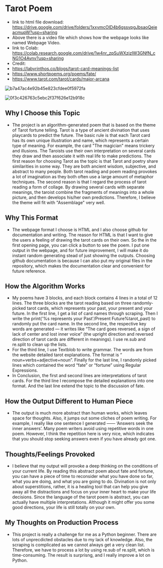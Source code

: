 # Tarot Poem

- link to html file download: https://drive.google.com/drive/folders/1xxymcOID4b6gssvpgJbsaoQeieacmupW?usp=sharing
- Above there is a video file which shows how the webpage looks like named Webpage Video.
- link to Colab: https://colab.research.google.com/drive/1w4nr_zpSuWXzjzlW3GNfN_cNG1O4Avnv?usp=sharing
- Credit:
- https://labyrinthos.co/blogs/tarot-card-meanings-list
- https://www.shortpoems.org/poems/fate/
- https://www.tarot.com/tarot/cards/major-arcana

![b7a47ac4e92b45e823cfdee0f5972fa](https://user-images.githubusercontent.com/58541110/152698942-65359db0-6d20-4a89-89d7-f916a6d877ee.png)

![0f3c426763c5ebc2f37f626e12b918c](https://user-images.githubusercontent.com/58541110/152698945-33c7b35a-c81c-402f-8b31-9a9670482688.png)

## Why I Choose this Topic

- The project <Tarot Poem> is an algorithm-generated poem that is based on the theme of Tarot fortune telling. Tarot is a type of ancient divination that uses playcards to predict the future. The basic rule is that each Tarot card has its own unique illustration and name, which represents a certain type of meaning. For example, the card "The magician" means trickery and illusions. The Taroists use their own interpretation on several cards they draw and then associate it with real life to make predictions.  The first reason for choosing Tarot as the topic is that Tarot and poetry share similarities in some way. They are both ancient wisdom, subjective, and abstract to many people. Both tarot reading and poem reading provokes a lot of imagination as they both often use a large amount of metaphor techniques. The second reason is that I regard the process of tarot reading a form of collage. By drawing several cards with separate meanings, the taroist combine the fragments of meanings into a whole picture, and then develops his/her own predictions. Therefore, I believe the theme will fit with "Assemblage" very well.

## Why This Format
- The webpage format I choose is HTML and I also choose github for documentation and writing. The reason for HTML is that I want to give the users a feeling of drawing the tarot cards on their own. So the in the first opening page, you can click a button to see the poem. I put one output in the webpage, and for future improvement, I will make it do instant random generating stead of just showing the outputs. Choosing github documentation is because I can also put my original files in the repository, which makes the documentation clear and convenient for future reference.   
  
## How the Algorithm Works
  
- My poems have 3 blocks, and each block contains 4 lines in a total of 12 lines. The three blocks are the tarot reading based on three randomly-picked tarot cards, which represents your past, your present and your future. In the first line, I get a list of card names through scraping. Then I write the print('%s represents your Past'/Present Future%tarot_past) to randomly put the card name. In the second line, the respective key words are generated — it writes like “The card goes reversed, a sign of lack of center and lost inner voice” (the upright direction and reversed direction of tarot cards are different in meanings). I use re.sub and re.split to clean up the lists. 
- For the third line, I use Textblob to write grammar. The words are from the website detailed tarot explanations. The format is “ noun+verbs+adjective+noun”. Finally for the last line, I randomly picked lines which contained the word “fate” or “fortune” using Regular Expressions. 
- In Conclusion, the first and second lines are interpretations of tarot cards. For the third line I recompose the detailed explanations into one format. And the last line extend the topic to the discussion of fate. 

## How the Output Different to Human Piece
- The output is much more abstract than human works, which leaves space for thoughts. Also, it jumps out some cliches of poem writing. For example, I really like one sentence I generated —— ‘Answers seek the inner answers’. Many poem writers avoid using repetitive words in one poem. However, I think the repetition here is very nice, which indicates that you should stop seeking answers even if you have already got one. 
  
## Thoughts/Feelings Provoked
- I believe that my output will provoke a deep thinking on the conditions of your current life. By reading this abstract poem about fate and fortune, you can have a piece of time to reconsider what you have done so far, what you are doing, and what you are going to do. Divination is not only about superstitions, rather, it is a healing tool that can help you give away all the distractions and focus on your inner heart to make your life decisions. Since the language of the tarot poem is abstract, you can actually have multiple interpretations. Although it might offer you some good directions, your life is still totally on your own.
  
## My Thoughts on Production Process
 - This project is really a challenge for me as a Python beginner. There are lots of unprecdicted obstacles due to my lack of knowledge. Also, the scraping is complicated as we cannot always get a very clean list. Therefore, we have to process a lot by using re.sub of re.split, which is time-consuming. The result is surprisng, and I really improve a lot on Python. 

